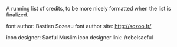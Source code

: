 A running list of credits, to be more nicely formatted when the list is finalized.

font author: Bastien Sozeau
font author site: http://sozoo.fr/

icon designer: Saeful Muslim
icon designer link: /rebelsaeful
